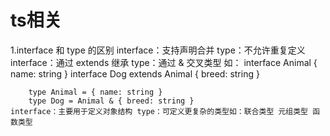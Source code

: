 # ts相关

1.interface 和 type 的区别
    interface：支持声明合并 type：不允许重复定义
    interface：通过 extends 继承 type：通过 & 交叉类型
    如：
        interface Animal { name: string }
        interface Dog extends Animal { breed: string }

        type Animal = { name: string }
        type Dog = Animal & { breed: string }
    interface：主要用于定义对象结构 type：可定义更复杂的类型如：联合类型 元组类型 函数类型